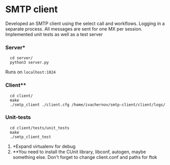 # SMTP client

Developed an SMTP client using the select call and workflows. Logging in a separate process. All messages are sent for one MX per session. Implemented unit tests as well as a test server

### Server*
```
  cd server/
  python3 server.py
```
Runs on `localhost:1024`

### Client**

```
  cd client/
  make
  ./smtp_client ./client.cfg /home/ivachernov/smtp-client/client/logs/
```

### Unit-tests
```
  cd client/tests/unit_tests
  make
  ./smtp_client_test
```

1. *Expand virtualenv for debug
2. **You need to install the CUnit library, libconf, autogen, maybe something else. Don't forget to change client.conf and paths for ftok
